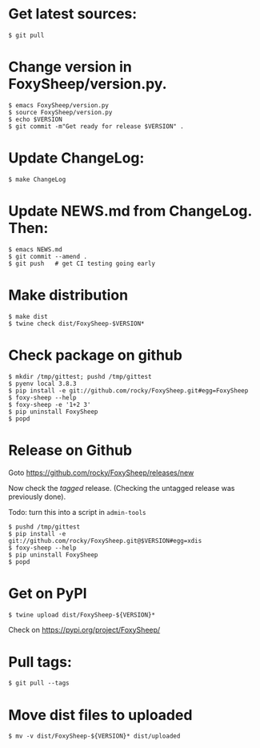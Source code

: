 # Get latest sources:

    $ git pull

# Change version in FoxySheep/version.py.

    $ emacs FoxySheep/version.py
    $ source FoxySheep/version.py
    $ echo $VERSION
    $ git commit -m"Get ready for release $VERSION" .


# Update ChangeLog:

    $ make ChangeLog

#  Update NEWS.md from ChangeLog. Then:

    $ emacs NEWS.md
    $ git commit --amend .
    $ git push   # get CI testing going early

# Make distribution

    $ make dist
	$ twine check dist/FoxySheep-$VERSION*

# Check package on github

	$ mkdir /tmp/gittest; pushd /tmp/gittest
	$ pyenv local 3.8.3
	$ pip install -e git://github.com/rocky/FoxySheep.git#egg=FoxySheep
	$ foxy-sheep --help
	$ foxy-sheep -e '1+2 3'
	$ pip uninstall FoxySheep
	$ popd

# Release on Github

Goto https://github.com/rocky/FoxySheep/releases/new

Now check the *tagged* release. (Checking the untagged release was previously done).

Todo: turn this into a script in `admin-tools`

	$ pushd /tmp/gittest
	$ pip install -e git://github.com/rocky/FoxySheep.git@$VERSION#egg=xdis
	$ foxy-sheep --help
	$ pip uninstall FoxySheep
	$ popd


# Get on PyPI

	$ twine upload dist/FoxySheep-${VERSION}*

Check on https://pypi.org/project/FoxySheep/

# Pull tags:

    $ git pull --tags

# Move dist files to uploaded

	$ mv -v dist/FoxySheep-${VERSION}* dist/uploaded
